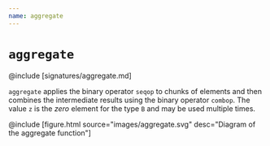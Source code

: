 ```yaml
---
name: aggregate
---
```


# `aggregate`

@include [signatures/aggregate.md]

`aggregate` applies the binary operator `seqop` to chunks of elements and then combines the intermediate results using the binary operator `combop`. The value `z` is the _zero_ element for the type `B` and may be used multiple times.

@include [figure.html source="images/aggregate.svg" desc="Diagram of the aggregate function"]
